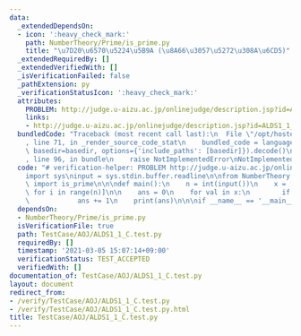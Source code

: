 ```yaml
---
data:
  _extendedDependsOn:
  - icon: ':heavy_check_mark:'
    path: NumberTheory/Prime/is_prime.py
    title: "\u7D20\u6570\u5224\u5B9A (\u8A66\u3057\u5272\u308A\u6CD5)"
  _extendedRequiredBy: []
  _extendedVerifiedWith: []
  _isVerificationFailed: false
  _pathExtension: py
  _verificationStatusIcon: ':heavy_check_mark:'
  attributes:
    PROBLEM: http://judge.u-aizu.ac.jp/onlinejudge/description.jsp?id=ALDS1_1_C
    links:
    - http://judge.u-aizu.ac.jp/onlinejudge/description.jsp?id=ALDS1_1_C
  bundledCode: "Traceback (most recent call last):\n  File \"/opt/hostedtoolcache/Python/3.9.4/x64/lib/python3.9/site-packages/onlinejudge_verify/documentation/build.py\"\
    , line 71, in _render_source_code_stat\n    bundled_code = language.bundle(stat.path,\
    \ basedir=basedir, options={'include_paths': [basedir]}).decode()\n  File \"/opt/hostedtoolcache/Python/3.9.4/x64/lib/python3.9/site-packages/onlinejudge_verify/languages/python.py\"\
    , line 96, in bundle\n    raise NotImplementedError\nNotImplementedError\n"
  code: "# verification-helper: PROBLEM http://judge.u-aizu.ac.jp/onlinejudge/description.jsp?id=ALDS1_1_C\n\
    import sys\ninput = sys.stdin.buffer.readline\n\nfrom NumberTheory.Prime.is_prime\
    \ import is_prime\n\n\ndef main():\n    n = int(input())\n    x = [int(input())\
    \ for i in range(n)]\n\n    ans = 0\n    for val in x:\n        if is_prime(val):\n\
    \            ans += 1\n    print(ans)\n\n\nif __name__ == '__main__':\n    main()\n"
  dependsOn:
  - NumberTheory/Prime/is_prime.py
  isVerificationFile: true
  path: TestCase/AOJ/ALDS1_1_C.test.py
  requiredBy: []
  timestamp: '2021-03-05 15:07:14+09:00'
  verificationStatus: TEST_ACCEPTED
  verifiedWith: []
documentation_of: TestCase/AOJ/ALDS1_1_C.test.py
layout: document
redirect_from:
- /verify/TestCase/AOJ/ALDS1_1_C.test.py
- /verify/TestCase/AOJ/ALDS1_1_C.test.py.html
title: TestCase/AOJ/ALDS1_1_C.test.py
---
```

